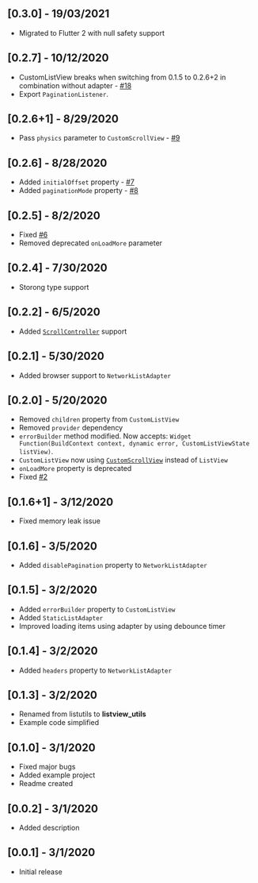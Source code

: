 ## [0.3.0] - 19/03/2021
* Migrated to Flutter 2 with null safety support

## [0.2.7] - 10/12/2020

* CustomListView breaks when switching from 0.1.5 to 0.2.6+2 in combination without adapter - [#18](https://github.com/TheMisir/flutter-listutils/issues/18)
* Export `PaginationListener`.

## [0.2.6+1] - 8/29/2020

* Pass `physics` parameter to `CustomScrollView` - [#9](https://github.com/TheMisir/flutter-listutils/pull/9)

## [0.2.6] - 8/28/2020

* Added `initialOffset` property - [#7](https://github.com/TheMisir/flutter-listutils/pull/7)
* Added `paginationMode` property - [#8](https://github.com/TheMisir/flutter-listutils/pull/8)

## [0.2.5] - 8/2/2020

* Fixed [#6](https://github.com/TheMisir/flutter-listutils/issues/6)
* Removed deprecated `onLoadMore` parameter

## [0.2.4] - 7/30/2020

* Storong type support

## [0.2.2] - 6/5/2020

* Added [`ScrollController`](https://api.flutter.dev/flutter/widgets/ScrollController-class.html) support

## [0.2.1] - 5/30/2020

* Added browser support to `NetworkListAdapter`

## [0.2.0] - 5/20/2020

* Removed `children` property from `CustomListView`
* Removed `provider` dependency
* `errorBuilder` method modified. Now accepts: `Widget Function(BuildContext context, dynamic error, CustomListViewState listView)`.
* `CustomListView` now using [`CustomScrollView`](https://api.flutter.dev/flutter/widgets/CustomScrollView-class.html) instead of `ListView`
* `onLoadMore` property is deprecated
* Fixed [#2](https://github.com/TheMisir/flutter-listutils/issues/2)

## [0.1.6+1] - 3/12/2020

* Fixed memory leak issue

## [0.1.6] - 3/5/2020

* Added `disablePagination` property to `NetworkListAdapter`

## [0.1.5] - 3/2/2020

* Added `errorBuilder` property to `CustomListView`
* Added `StaticListAdapter`
* Improved loading items using adapter by using debounce timer

## [0.1.4] - 3/2/2020

* Added `headers` property to `NetworkListAdapter`

## [0.1.3] - 3/2/2020

* Renamed from listutils to **listview_utils**
* Example code simplified

## [0.1.0] - 3/1/2020

* Fixed major bugs
* Added example project
* Readme created

## [0.0.2] - 3/1/2020

* Added description

## [0.0.1] - 3/1/2020

* Initial release

